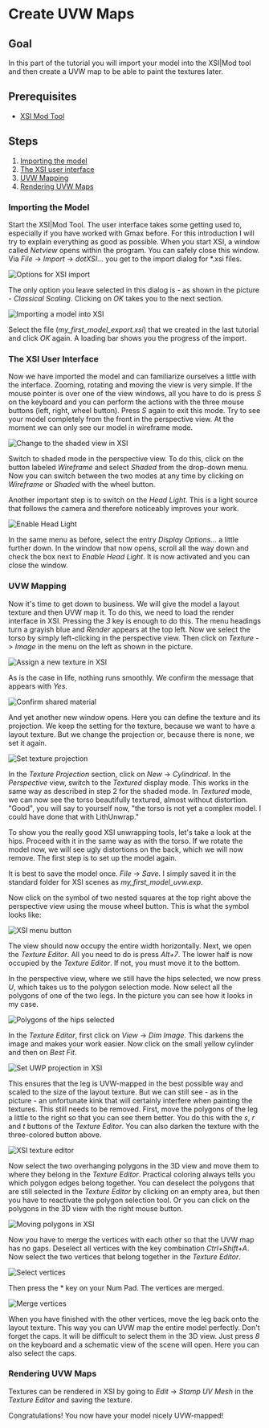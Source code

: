 # Create UVW Maps

## Goal

In this part of the tutorial you will import your model into the XSI|Mod tool and then create a UVW map to be able to paint the textures later.

## Prerequisites

- [XSI Mod Tool](https://www.moddb.com/downloads/autodesk-softimage-mod-tool-75)

## Steps

1. [Importing the model](#importing-the-model)
2. [The XSI user interface](#the-xsi-user-interface)
3. [UVW Mapping](#uvw-mapping)
4. [Rendering UVW Maps](#rendering-uvw-maps)

### Importing the Model

Start the XSI|Mod Tool. The user interface takes some getting used to, especially if you have worked with Gmax before. For this introduction I will try to explain everything as good as possible. When you start XSI, a window called *Netview* opens within the program. You can safely close this window. Via *File* -> *Import* -> *dotXSI...* you get to the import dialog for \*.xsi files.

![Options for XSI import](xsi-import-options.png)

The only option you leave selected in this dialog is - as shown in the picture - *Classical Scaling*. Clicking on *OK* takes you to the next section.

![Importing a model into XSI](xsi-import-model.png)

Select the file (*my_first_model_export.xsi*) that we created in the last tutorial and click *OK* again. A loading bar shows you the progress of the import.

### The XSI User Interface

Now we have imported the model and can familiarize ourselves a little with the interface. Zooming, rotating and moving the view is very simple. If the mouse pointer is over one of the view windows, all you have to do is press *S* on the keyboard and you can perform the actions with the three mouse buttons (left, right, wheel button). Press *S* again to exit this mode. Try to see your model completely from the front in the perspective view. At the moment we can only see our model in wireframe mode.

![Change to the shaded view in XSI](xsi-change-to-shaded-view.png)

Switch to shaded mode in the perspective view. To do this, click on the button labeled *Wireframe* and select *Shaded* from the drop-down menu. Now you can switch between the two modes at any time by clicking on *Wireframe* or *Shaded* with the wheel button.

Another important step is to switch on the *Head Light*. This is a light source that follows the camera and therefore noticeably improves your work.

![Enable Head Light](xsi-head-light.png)

In the same menu as before, select the entry *Display Options...* a little further down. In the window that now opens, scroll all the way down and check the box next to *Enable Head Light*. It is now activated and you can close the window.

### UVW Mapping

Now it's time to get down to business. We will give the model a layout texture and then UVW map it. To do this, we need to load the render interface in XSI. Pressing the *3* key is enough to do this. The menu headings turn a grayish blue and *Render* appears at the top left. Now we select the torso by simply left-clicking in the perspective view. Then click on *Texture* -> *Image* in the menu on the left as shown in the picture.

![Assign a new texture in XSI](xsi-assign-new-texture.png)

As is the case in life, nothing runs smoothly. We confirm the message that appears with *Yes*.

![Confirm shared material](xsi-confirm-shared-material.png)

And yet another new window opens. Here you can define the texture and its projection. We keep the setting for the texture, because we want to have a layout texture. But we change the projection or, because there is none, we set it again.

![Set texture projection](xsi-texture-projection.png)

In the *Texture Projection* section, click on *New* -> *Cylindrical*. In the *Perspective* view, switch to the *Textured* display mode. This works in the same way as described in step 2 for the shaded mode. In *Textured* mode, we can now see the torso beautifully textured, almost without distortion. "Good", you will say to yourself now, "the torso is not yet a complex model. I could have done that with LithUnwrap."

To show you the really good XSI unwrapping tools, let's take a look at the hips. Proceed with it in the same way as with the torso. If we rotate the model now, we will see ugly distortions on the back, which we will now remove. The first step is to set up the model again.

It is best to save the model once. *File* -> *Save*. I simply saved it in the standard folder for XSI scenes as *my_first_model_uvw.exp*.

Now click on the symbol of two nested squares at the top right above the perspective view using the mouse wheel button. This is what the symbol looks like:

![XSI menu button](xsi-menu.png)

The view should now occupy the entire width horizontally. Next, we open the *Texture Editor*. All you need to do is press *Alt+7*. The lower half is now occupied by the *Texture Editor*. If not, you must move it to the bottom.

In the perspective view, where we still have the hips selected, we now press *U*, which takes us to the polygon selection mode. Now select all the polygons of one of the two legs. In the picture you can see how it looks in my case.

![Polygons of the hips selected](xsi-hips-polygons.png)

In the *Texture Editor*, first click on *View* -> *Dim Image*. This darkens the image and makes your work easier. Now click on the small yellow cylinder and then on *Best Fit*.

![Set UWP projection in XSI](xsi-set-uvw-projection.png)

This ensures that the leg is UVW-mapped in the best possible way and scaled to the size of the layout texture. But we can still see - as in the picture - an unfortunate kink that will certainly interfere when painting the textures. This still needs to be removed. First, move the polygons of the leg a little to the right so that you can see them better. You do this with the *s*, *r* and *t* buttons of the *Texture Editor*. You can also darken the texture with the three-colored button above.

![XSI texture editor](xsi-texture-editor.png)

Now select the two overhanging polygons in the 3D view and move them to where they belong in the *Texture Editor*. Practical coloring always tells you which polygon edges belong together. You can deselect the polygons that are still selected in the *Texture Editor* by clicking on an empty area, but then you have to reactivate the polygon selection tool. Or you can click on the polygons in the 3D view with the right mouse button.

![Moving polygons in XSI](xsi-move-polygons.png)

Now you have to merge the vertices with each other so that the UVW map has no gaps. Deselect all vertices with the key combination *Ctrl+Shift+A*. Now select the two vertices that belong together in the *Texture Editor*.

![Select vertices](xsi-select-vertices.png)

Then press the \* key on your Num Pad. The vertices are merged.

![Merge vertices](xsi-merge-vertices.png)

When you have finished with the other vertices, move the leg back onto the layout texture. This way you can UVW map the entire model perfectly. Don't forget the caps. It will be difficult to select them in the 3D view. Just press *8* on the keyboard and a schematic view of the scene will open. Here you can also select the caps.

### Rendering UVW Maps

Textures can be rendered in XSI by going to *Edit* -> *Stamp UV Mesh* in the *Texture Editor* and saving the texture.

Congratulations! You now have your model nicely UVW-mapped!